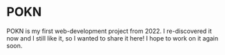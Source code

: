# POKN
POKN is my first web-development project from 2022. I re-discovered it now and I still like it, so I wanted to share it here! I hope to work on it again soon. 
